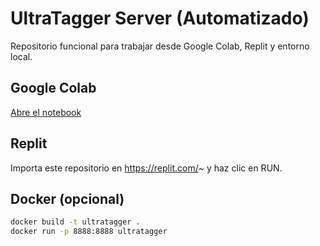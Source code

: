 # UltraTagger Server (Automatizado)

Repositorio funcional para trabajar desde Google Colab, Replit y entorno local.

## Google Colab
[Abre el notebook](https://colab.research.google.com/github/togaan/ultratagger/blob/main/metadata_analysis_base.ipynb)

## Replit
Importa este repositorio en https://replit.com/~ y haz clic en RUN.

## Docker (opcional)
```bash
docker build -t ultratagger .
docker run -p 8888:8888 ultratagger
```
